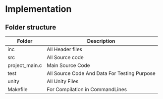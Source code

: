 # Implementation

## Folder structure

| Folder | Description |
| ------ | ----------- |
|inc |	All Header files |
| src |	All Source code |
| project_main.c |	Main Source Code |
| test |	All Source Code And Data For Testing Purpose |
| unity |	All Unity Files
| Makefile |	For Compilation in CommandLines


